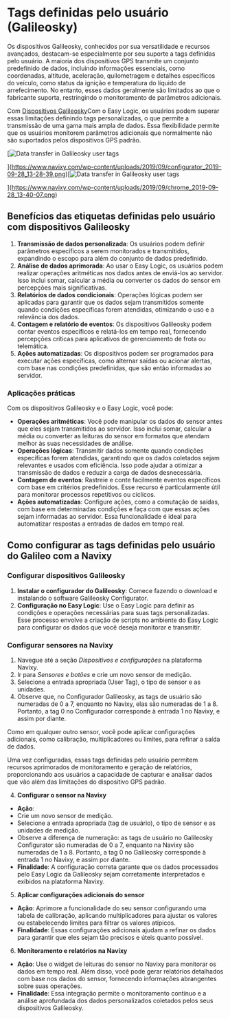 # Tags definidas pelo usuário (Galileosky)

Os dispositivos Galileosky, conhecidos por sua versatilidade e recursos avançados, destacam-se especialmente por seu suporte a tags definidas pelo usuário. A maioria dos dispositivos GPS transmite um conjunto predefinido de dados, incluindo informações essenciais, como coordenadas, altitude, aceleração, quilometragem e detalhes específicos do veículo, como status da ignição e temperatura do líquido de arrefecimento. No entanto, esses dados geralmente são limitados ao que o fabricante suporta, restringindo o monitoramento de parâmetros adicionais.

Com [Dispositivos Galileosky](https://www.navixy.com/devices/galileosky/)Com o Easy Logic, os usuários podem superar essas limitações definindo tags personalizadas, o que permite a transmissão de uma gama mais ampla de dados. Essa flexibilidade permite que os usuários monitorem parâmetros adicionais que normalmente não são suportados pelos dispositivos GPS padrão.

[![Data transfer in Galileosky user tags](https://www.navixy.com/wp-content/uploads/2019/09/configurator_2019-09-28_13-28-39-600x370.png)

](https://www.navixy.com/wp-content/uploads/2019/09/configurator_2019-09-28_13-28-39.png)[![Data transfer in Galileosky user tags](https://www.navixy.com/wp-content/uploads/2019/09/chrome_2019-09-28_13-40-07-600x296.png)

](https://www.navixy.com/wp-content/uploads/2019/09/chrome_2019-09-28_13-40-07.png)

## Benefícios das etiquetas definidas pelo usuário com dispositivos Galileosky

1. **Transmissão de dados personalizada**: Os usuários podem definir parâmetros específicos a serem monitorados e transmitidos, expandindo o escopo para além do conjunto de dados predefinido.
2. **Análise de dados aprimorada**: Ao usar o Easy Logic, os usuários podem realizar operações aritméticas nos dados antes de enviá-los ao servidor. Isso inclui somar, calcular a média ou converter os dados do sensor em percepções mais significativas.
3. **Relatórios de dados condicionais**: Operações lógicas podem ser aplicadas para garantir que os dados sejam transmitidos somente quando condições específicas forem atendidas, otimizando o uso e a relevância dos dados.
4. **Contagem e relatório de eventos**: Os dispositivos Galileosky podem contar eventos específicos e relatá-los em tempo real, fornecendo percepções críticas para aplicativos de gerenciamento de frota ou telemática.
5. **Ações automatizadas**: Os dispositivos podem ser programados para executar ações específicas, como alternar saídas ou acionar alertas, com base nas condições predefinidas, que são então informadas ao servidor.

### Aplicações práticas

Com os dispositivos Galileosky e o Easy Logic, você pode:

- **Operações aritméticas**: Você pode manipular os dados do sensor antes que eles sejam transmitidos ao servidor. Isso inclui somar, calcular a média ou converter as leituras do sensor em formatos que atendam melhor às suas necessidades de análise.
- **Operações lógicas**: Transmitir dados somente quando condições específicas forem atendidas, garantindo que os dados coletados sejam relevantes e usados com eficiência. Isso pode ajudar a otimizar a transmissão de dados e reduzir a carga de dados desnecessária.
- **Contagem de eventos**: Rastreie e conte facilmente eventos específicos com base em critérios predefinidos. Esse recurso é particularmente útil para monitorar processos repetitivos ou cíclicos.
- **Ações automatizadas**: Configure ações, como a comutação de saídas, com base em determinadas condições e faça com que essas ações sejam informadas ao servidor. Essa funcionalidade é ideal para automatizar respostas a entradas de dados em tempo real.

## Como configurar as tags definidas pelo usuário do Galileo com a Navixy

### Configurar dispositivos Galileosky

1. **Instalar o configurador do Galileosky**: Comece fazendo o download e instalando o software Galileosky Configurator.
2. **Configuração no Easy Logic**: Use o Easy Logic para definir as condições e operações necessárias para suas tags personalizadas. Esse processo envolve a criação de scripts no ambiente do Easy Logic para configurar os dados que você deseja monitorar e transmitir.

### Configurar sensores na Navixy

1. Navegue até a seção *Dispositivos e configurações* na plataforma Navixy.
2. Ir para *Sensores e botões* e crie um novo sensor de medição.
3. Selecione a entrada apropriada (User Tag), o tipo de sensor e as unidades.
4. Observe que, no Configurador Galileosky, as tags de usuário são numeradas de 0 a 7, enquanto no Navixy, elas são numeradas de 1 a 8. Portanto, a tag 0 no Configurador corresponde à entrada 1 no Navixy, e assim por diante.

Como em qualquer outro sensor, você pode aplicar configurações adicionais, como calibração, multiplicadores ou limites, para refinar a saída de dados.

Uma vez configuradas, essas tags definidas pelo usuário permitem recursos aprimorados de monitoramento e geração de relatórios, proporcionando aos usuários a capacidade de capturar e analisar dados que vão além das limitações do dispositivo GPS padrão.

4. **Configurar o sensor na Navixy**

- **Ação**:
- Crie um novo sensor de medição.
- Selecione a entrada apropriada (tag de usuário), o tipo de sensor e as unidades de medição.
- Observe a diferença de numeração: as tags de usuário no Galileosky Configurator são numeradas de 0 a 7, enquanto na Navixy são numeradas de 1 a 8. Portanto, a tag 0 no Galileosky corresponde à entrada 1 no Navixy, e assim por diante.
- **Finalidade**: A configuração correta garante que os dados processados pelo Easy Logic da Galileosky sejam corretamente interpretados e exibidos na plataforma Navixy.

5. **Aplicar configurações adicionais do sensor**

- **Ação**: Aprimore a funcionalidade do seu sensor configurando uma tabela de calibração, aplicando multiplicadores para ajustar os valores ou estabelecendo limites para filtrar os valores atípicos.
- **Finalidade**: Essas configurações adicionais ajudam a refinar os dados para garantir que eles sejam tão precisos e úteis quanto possível.

6. **Monitoramento e relatórios na Navixy**

- **Ação**: Use o widget de leituras do sensor no Navixy para monitorar os dados em tempo real. Além disso, você pode gerar relatórios detalhados com base nos dados do sensor, fornecendo informações abrangentes sobre suas operações.
- **Finalidade**: Essa integração permite o monitoramento contínuo e a análise aprofundada dos dados personalizados coletados pelos seus dispositivos Galileosky.